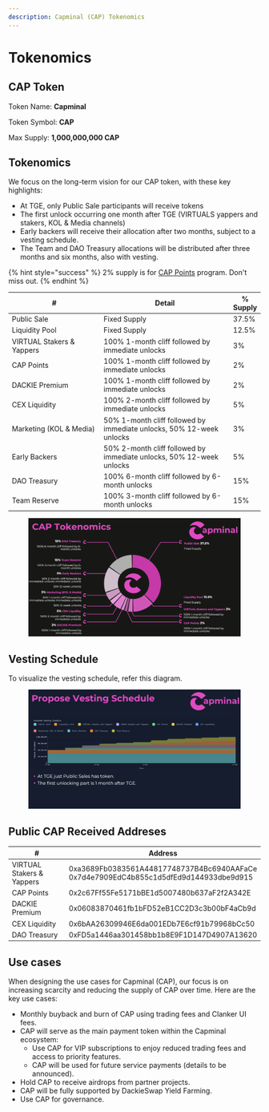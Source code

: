 ```yaml
---
description: Capminal (CAP) Tokenomics
---
```


# Tokenomics

## CAP Token

Token Name: **Capminal**

Token Symbol: **CAP**

Max Supply: **1,000,000,000 CAP**

## Tokenomics

We focus on the long-term vision for our CAP token, with these key highlights:

* At TGE, only Public Sale participants will receive tokens
* The first unlock occurring one month after TGE (VIRTUALS yappers and stakers, KOL & Media channels)
* Early backers will receive their allocation after two months, subject to a vesting schedule.
* The Team and DAO Treasury allocations will be distributed after three months and six months, also with vesting.

{% hint style="success" %}
2% supply is for [CAP Points](../capminal/product-features/cap-points.md) program. Don't miss out.
{% endhint %}

<table><thead><tr><th width="239.43359375">#</th><th width="364.72265625">Detail</th><th>% Supply</th></tr></thead><tbody><tr><td>Public Sale</td><td>Fixed Supply</td><td>37.5%</td></tr><tr><td>Liquidity Pool</td><td>Fixed Supply</td><td>12.5%</td></tr><tr><td>VIRTUAL Stakers &#x26; Yappers</td><td>100% 1-month cliff followed by immediate unlocks</td><td>3%</td></tr><tr><td>CAP Points</td><td>100% 1-month cliff followed by immediate unlocks</td><td>2%</td></tr><tr><td>DACKIE Premium</td><td>100% 1-month cliff followed by immediate unlocks</td><td>2%</td></tr><tr><td>CEX Liquidity</td><td>100% 2-month cliff followed by immediate unlocks</td><td>5%</td></tr><tr><td>Marketing (KOL &#x26; Media)</td><td>50% 1-month cliff followed by immediate unlocks, 50% 12-week unlocks</td><td>3%</td></tr><tr><td>Early Backers</td><td>50% 2-month cliff followed by immediate unlocks, 50% 12-week unlocks</td><td>5%</td></tr><tr><td>DAO Treasury</td><td>100% 6-month cliff followed by 6-month unlocks</td><td>15%</td></tr><tr><td>Team Reserve</td><td>100% 3-month cliff followed by 6-month unlocks</td><td>15%</td></tr></tbody></table>

<figure><img src="../.gitbook/assets/Screenshot 2025-05-21 at 22.22.52.png" alt=""><figcaption></figcaption></figure>

## Vesting Schedule

To visualize the vesting schedule, refer this diagram.

<figure><img src="../.gitbook/assets/Screenshot 2025-05-16 at 16.21.47.png" alt=""><figcaption></figcaption></figure>

## Public CAP Received Addreses

<table><thead><tr><th width="243.8359375">#</th><th>Address</th></tr></thead><tbody><tr><td>VIRTUAL Stakers &#x26; Yappers</td><td>0xa3689Fb0383561A44817748737B4Bc6940AAFaCe<br>0x7d4e7909EdC4b855c1d5dfEd9d144933dbe9d915</td></tr><tr><td>CAP Points</td><td>0x2c67Ff55Fe5171bBE1d5007480b637aF2f2A342E</td></tr><tr><td>DACKIE Premium</td><td>0x06083870461fb1bFD52eB1CC2D3c3b00bF4aCb9d</td></tr><tr><td>CEX Liquidity</td><td>0x6bAA26309946E6da001EDb7E6cf91b79968bCc50</td></tr><tr><td>DAO Treasury</td><td>0xFD5a1446aa301458bb1b8E9F1D147D4907A13620</td></tr></tbody></table>

## Use cases

When designing the use cases for Capminal (CAP), our focus is on increasing scarcity and reducing the supply of CAP over time. Here are the key use cases:

* Monthly buyback and burn of CAP using trading fees and Clanker UI fees.
* CAP will serve as the main payment token within the Capminal ecosystem:
  * Use CAP for VIP subscriptions to enjoy reduced trading fees and access to priority features.
  * CAP will be used for future service payments (details to be announced).
* Hold CAP to receive airdrops from partner projects.
* CAP will be fully supported by DackieSwap Yield Farming.
* Use CAP for governance.
